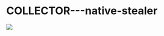 # COLLECTOR---native-stealer

<img src="https://images.vfl.ru/ii/1615805867/2c6fc245/33683575.png" ><br>


